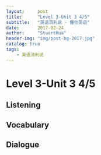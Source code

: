 ```yaml
---
layout:     post
title:      "Level 3-Unit 3 4/5"
subtitle:   "英语流利说 - 懂你英语"
date:       2017-02-24
author:     "StuartHua"
header-img: "img/post-bg-2017.jpg"
catalog: true
tags:
    - 英语流利说
---
```


# Level 3-Unit 3 4/5

<!-- more -->

## Listening



## Vocabulary



## Dialogue



